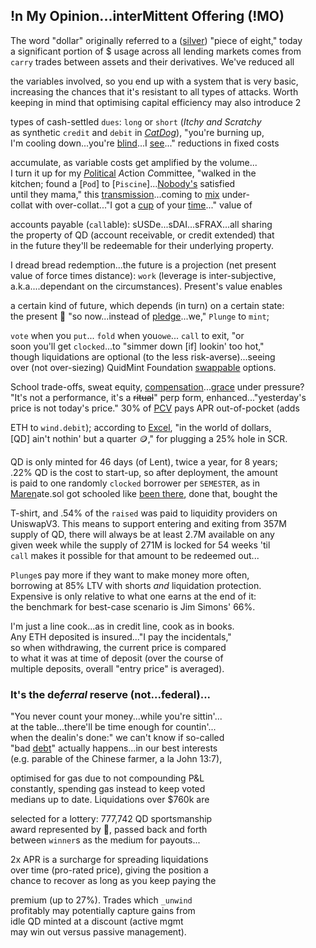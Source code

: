 
## !n My Opinion...interMittent Offering (!MO) 

The word "dollar" originally referred to a ([silver](https://www.zerohedge.com/markets/why-powerful-silver-bull-market-may-be-ahead)) "piece of eight," today  
a significant portion of $ usage across all lending markets comes from  
`carry` trades between assets and their derivatives. We've reduced all  

the variables involved, so you end up with a system that is very basic,  
increasing the chances that it's resistant to all types of attacks. Worth  
keeping in mind that optimising capital efficiency may also introduce 2  

types of cash-settled `dues`: `long` or `short` (*Itchy and Scratchy*  
as synthetic `credit` and `debit` in [*CatDog*](https://x.com/QuidMint/status/1786703126470222054)), "you're burning up,  
I'm cooling down...you're [blind](https://www.investopedia.com/terms/b/blind-entry.asp)...I [see](https://docs.google.com/document/d/1fD1_rP8GonSUHyRXENDudlzBkkTcAsN7L9IiTrxEuAY/edit)..." reductions in fixed costs  

accumulate, as variable costs  get amplified by the  volume...   
I turn it up for my [*P*olitical](https://manifoldfinance.github.io/primitives/2022/12/17/Applied-Politics-for-Crypto.html) *A*ction *C*ommittee, "walked in the  
kitchen; found a [`Pod`]  to [`Piscine`]...[Nobody's](https://x.com/QuidMint/status/1788581681693106680) satisfied   
until they mama,"  this [transmission](https://en.wikipedia.org/wiki/Intercarrier_method)...coming to [mix](https://youtu.be/ndQM3kVb06I) under-   
collat with over-collat..."I got a [cup](https://www.youtube.com/clip/UgkxD0PZbIFBnRlmN6JwqGfKBOTw_OR7j1u4) of your [time](https://www.youtube.com/clip/UgkxIOebF-ScgdWWR7Flp__iDVeG4L22y-PK)..." value of 

accounts payable (`call`able):
sUSDe...sDAI...sFRAX...all sharing  
the property of QD (account receivable, or credit extended) that  
in the future they'll be redeemable for their underlying property.  

I dread bread redemption...the future is a projection (net present  
value of force times distance): `work` (leverage is inter-subjective,  
 a.k.a....dependant on the circumstances). Present's value enables  

a certain kind of future, which depends (in turn) on a certain state:   
the present 🎁 "so now...instead of [pledge](https://www.investopedia.com/terms/p/pldgedasset.asp)...we," `Plunge` to `mint`;  

`vote` when you `put`...
`fold` when you`owe`...
`call` to exit, "or  
 soon you'll get
 `clocked`...to "simmer down [if] lookin' too hot,"  
though liquidations are optional (to the less risk-averse)...seeing  
over (not over-siezing) QuidMint Foundation [swappable](https://twitter.com/guil_lambert/status/1772423853316219051) options.

School trade-offs, sweat equity, [compensation](https://www.tabers.com/tabersonline/view/Tabers-Dictionary/730522/all/compensation)...[grace]((https://www.youtube.com/watch?v=1O25uUy90hU)) under pressure?   
"It's not a performance, it's a ~~ritual~~" perp form, enhanced..."yesterday's  
price is not today's price." 30% of [PCV](https://gist.github.com/0xngmi/c92ce3fce377a0e72c1e90052db98bf1?permalink_comment_id=5071272#gistcomment-5071272) pays APR out-of-pocket (adds  

ETH to `wind.debit`); according to [Excel](https://docs.google.com/spreadsheets/d/1uBG8jJGNCgQArKm4FlcmNuXb1cspG6-PRcDoFaRvQws/), "in the world of  dollars,  
[QD] ain't nothin' but a quarter 🪙," for plugging a 25% hole in SCR.
 
QD is only minted for 46 days (of Lent), twice a year, for 8 years;  
.22% QD is the cost to start-up, so after deployment, the amount  
is paid to one randomly `clocked` borrower per `SEMESTER`, as in  
[Maren](https://youtube.com/clip/UgkxqTN7HrgUTmngIZrZqfEFUQaI7GM3ZuTo)ate.sol got schooled like [been there]((https://mirror.xyz/quid.eth/LZ4pS8tVAAkZVSYqJWoihs19cdMhgWESsLr9dIhvL40)), done that, bought the  

T-shirt, and .54% of the `raised` was paid to liquidity providers on  
UniswapV3. This means to support entering and exiting from 357M  
supply of QD, there will always be at least 2.7M available on any  
given week while the supply of 271M is locked for 54 weeks 'til  
`call` makes it possible for that amount to be redeemed out... 


`Plunge`s pay more if they want to make money more often,  
borrowing at 85% LTV with shorts *and* liquidation protection.  
Expensive is only relative to what one earns at the end of it:  
the benchmark for best-case scenario is Jim Simons' 66%.

I'm just a line cook...as in credit line, cook as in books.  
Any ETH deposited is insured..."I pay the incidentals,"  
so when withdrawing, the current price is compared  
to what it was at time of deposit (over the course of   
multiple deposits, overall "entry price" is averaged).   



### It's the  de*ferral* reserve (not...federal)...  
"You never count your money...while you're sittin'...  
at the table...there'll be time enough for countin'...  
when the dealin's done:" we can't know if so-called  
"bad [debt](https://x.com/QuidMint/status/1788634658931908915)" actually happens...in our best interests  
(e.g. parable of the Chinese farmer, a la John 13:7),   

optimised for gas due to not compounding P&L  
constantly, spending gas instead to keep voted  
medians up to date. Liquidations over $760k are

selected for a lottery: 777,742 QD sportsmanship  
award represented by 👕, passed back and forth  
between `winner`s as the medium for  payouts...

2x APR is a surcharge for spreading liquidations  
over time (pro-rated price), giving the position a  
chance to recover as long as you keep paying the  

premium (up to 27%). Trades which `_unwind`  
profitably may potentially capture gains from  
idle QD minted at a discount (active mgmt  
may win out versus passive management).
